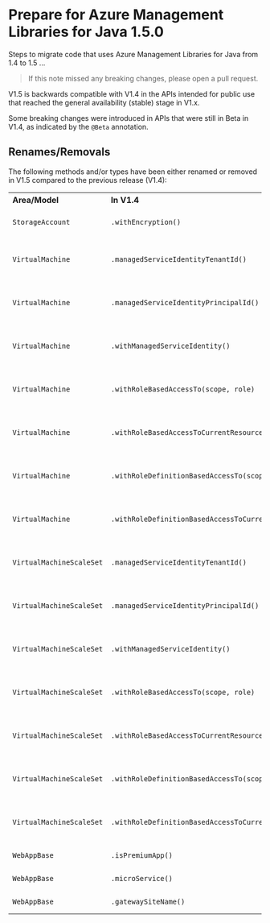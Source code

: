 # Prepare for Azure Management Libraries for Java 1.5.0 #

Steps to migrate code that uses Azure Management Libraries for Java from 1.4 to 1.5 ...

> If this note missed any breaking changes, please open a pull request.


V1.5 is backwards compatible with V1.4 in the APIs intended for public use that reached the general availability (stable) stage in V1.x. 

Some breaking changes were introduced in APIs that were still in Beta in V1.4, as indicated by the `@Beta` annotation.


## Renames/Removals

The following methods and/or types have been either renamed or removed in V1.5 compared to the previous release (V1.4):

<table>
  <tr>
    <th align=left>Area/Model</th>
    <th align=left>In V1.4</th>
    <th align=left>In V1.5</th>
    <th align=left>Remarks</th>
    <th align=left>Ref</th>
  </tr>
  <tr>
    <td><code>StorageAccount</code></td>
    <td><code>.withEncryption()</code></td>
    <td><i>Deprecated</i></td>
    <td>Use <code>withBlobEncryption()</code> instead</td>
    <td><a href="https://github.com/Azure/azure-libraries-for-java/pull/89">PR #89 </a></td>
  </tr>
  <tr>
    <td><code>VirtualMachine</code></td>
    <td><code>.managedServiceIdentityTenantId()</code></td>
    <td><code>.systemAssignedManagedServiceIdentityTenantId()</code></td>
    <td></td>
    <td><a href="https://github.com/Azure/azure-libraries-for-java/pull/83">PR #83 </a><br/><a href="https://github.com/Azure/azure-libraries-for-java/pull/88">PR #88</a></td>
  </tr>
  <tr>
    <td><code>VirtualMachine</code></td>
    <td><code>.managedServiceIdentityPrincipalId()</code></td>
    <td><code>.systemAssignedManagedServiceIdentityPrincipalId()</code></td>
    <td></td>
    <td><a href="https://github.com/Azure/azure-libraries-for-java/pull/83">PR #83 </a><br/><a href="https://github.com/Azure/azure-libraries-for-java/pull/88">PR #88</a></td>
  </tr>
  <tr>
    <td><code>VirtualMachine</code></td>
    <td><code>.withManagedServiceIdentity()</code></td>
    <td><code>.withSystemAssignedManagedServiceIdentity()</code></td>
    <td></td>
    <td><a href="https://github.com/Azure/azure-libraries-for-java/pull/83">PR #83 </a><br/><a href="https://github.com/Azure/azure-libraries-for-java/pull/88">PR #88</a></td>
  </tr>
  <tr>
    <td><code>VirtualMachine</code></td>
    <td><code>.withRoleBasedAccessTo(scope, role)</code></td>
    <td><code>.withSystemAssignedIdentityBasedAccessTo(resourceId, role)</code></td>
    <td></td>
    <td><a href="https://github.com/Azure/azure-libraries-for-java/pull/83">PR #83 </a><br/><a href="https://github.com/Azure/azure-libraries-for-java/pull/88">PR #88</a></td>
  </tr>
  <tr>
    <td><code>VirtualMachine</code></td>
    <td><code>.withRoleBasedAccessToCurrentResourceGroup(role)</code></td>
    <td><code>.withSystemAssignedIdentityBasedAccessToCurrentResourceGroup(role)</code></td>
    <td></td>
    <td><a href="https://github.com/Azure/azure-libraries-for-java/pull/83">PR #83 </a><br/><a href="https://github.com/Azure/azure-libraries-for-java/pull/88">PR #88</a></td>
  </tr>
  <tr>
    <td><code>VirtualMachine</code></td>
    <td><code>.withRoleDefinitionBasedAccessTo(scope, roleDefinitionId)</code></td>
    <td><code>.withSystemAssignedIdentityBasedAccessTo(resourceId, roleDefinitionId)</code></td>
    <td></td>
    <td><a href="https://github.com/Azure/azure-libraries-for-java/pull/83">PR #83 </a><br/><a href="https://github.com/Azure/azure-libraries-for-java/pull/88">PR #88</a></td>
  </tr>
  <tr>
    <td><code>VirtualMachine</code></td>
    <td><code>.withRoleDefinitionBasedAccessToCurrentResourceGroup(roleDefinitionId)</code></td>
    <td><code>.withSystemAssignedIdentityBasedAccessToCurrentResourceGroup(roleDefinitionId)</code></td>
    <td></td>
    <td><a href="https://github.com/Azure/azure-libraries-for-java/pull/83">PR #83 </a><br/><a href="https://github.com/Azure/azure-libraries-for-java/pull/88">PR #88</a></td>
  </tr>
  <tr>
    <td><code>VirtualMachineScaleSet</code></td>
    <td><code>.managedServiceIdentityTenantId()</code></td>
    <td><code>.systemAssignedManagedServiceIdentityTenantId()</code></td>
    <td></td>
    <td><a href="https://github.com/Azure/azure-libraries-for-java/pull/83">PR #83 </a><br/><a href="https://github.com/Azure/azure-libraries-for-java/pull/88">PR #88</a></td>
  </tr>
  <tr>
    <td><code>VirtualMachineScaleSet</code></td>
    <td><code>.managedServiceIdentityPrincipalId()</code></td>
    <td><code>.systemAssignedManagedServiceIdentityPrincipalId()</code></td>
    <td></td>
    <td><a href="https://github.com/Azure/azure-libraries-for-java/pull/83">PR #83 </a><br/><a href="https://github.com/Azure/azure-libraries-for-java/pull/88">PR #88</a></td>
  </tr>
  <tr>
    <td><code>VirtualMachineScaleSet</code></td>
    <td><code>.withManagedServiceIdentity()</code></td>
    <td><code>.withSystemAssignedManagedServiceIdentity()</code></td>
    <td></td>
    <td><a href="https://github.com/Azure/azure-libraries-for-java/pull/83">PR #83 </a><br/><a href="https://github.com/Azure/azure-libraries-for-java/pull/88">PR #88</a></td>
  </tr>
  <tr>
    <td><code>VirtualMachineScaleSet</code></td>
    <td><code>.withRoleBasedAccessTo(scope, role)</code></td>
    <td><code>.withSystemAssignedIdentityBasedAccessTo(resourceId, role)</code></td>
    <td></td>
    <td><a href="https://github.com/Azure/azure-libraries-for-java/pull/83">PR #83 </a><br/><a href="https://github.com/Azure/azure-libraries-for-java/pull/88">PR #88</a></td>
  </tr>
  <tr>
    <td><code>VirtualMachineScaleSet</code></td>
    <td><code>.withRoleBasedAccessToCurrentResourceGroup(role)</code></td>
    <td><code>.withSystemAssignedIdentityBasedAccessToCurrentResourceGroup(role)</code></td>
    <td></td>
    <td><a href="https://github.com/Azure/azure-libraries-for-java/pull/83">PR #83 </a><br/><a href="https://github.com/Azure/azure-libraries-for-java/pull/88">PR #88</a></td>
  </tr>
  <tr>
    <td><code>VirtualMachineScaleSet</code></td>
    <td><code>.withRoleDefinitionBasedAccessTo(scope, roleDefinitionId)</code></td>
    <td><code>.withSystemAssignedIdentityBasedAccessTo(resourceId, roleDefinitionId)</code></td>
    <td></td>
    <td><a href="https://github.com/Azure/azure-libraries-for-java/pull/83">PR #83 </a><br/><a href="https://github.com/Azure/azure-libraries-for-java/pull/88">PR #88</a></td>
  </tr>
  <tr>
    <td><code>VirtualMachineScaleSet</code></td>
    <td><code>.withRoleDefinitionBasedAccessToCurrentResourceGroup(roleDefinitionId)</code></td>
    <td><code>.withSystemAssignedIdentityBasedAccessToCurrentResourceGroup(roleDefinitionId)</code></td>
    <td></td>
    <td><a href="https://github.com/Azure/azure-libraries-for-java/pull/83">PR #83 </a><br/><a href="https://github.com/Azure/azure-libraries-for-java/pull/88">PR #88</a></td>
  </tr>
  <tr>
    <td><code>WebAppBase</code></td>
    <td><code>.isPremiumApp()</code></td>
    <td><code>Removed</code></td>
    <td></td>
    <td><a href="https://github.com/Azure/azure-libraries-for-java/pull/92">PR #92 </a></td>
  </tr>
  <tr>
    <td><code>WebAppBase</code></td>
    <td><code>.microService()</code></td>
    <td><code>Removed</code></td>
    <td></td>
    <td><a href="https://github.com/Azure/azure-libraries-for-java/pull/92">PR #92 </a></td>
  </tr>
  <tr>
    <td><code>WebAppBase</code></td>
    <td><code>.gatewaySiteName()</code></td>
    <td><code>Removed</code></td>
    <td></td>
    <td><a href="https://github.com/Azure/azure-libraries-for-java/pull/92">PR #92 </a></td>
  </tr>
</table>